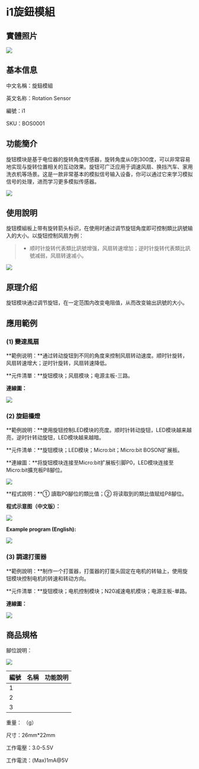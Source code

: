 # i1旋鈕模組

## 實體照片

![](../.gitbook/assets/boson-xuan-niu-mo-kuai-shi-wu-tu-pian.jpg)

## 基本信息

中文名稱：旋鈕模組

英文名称：Rotation Sensor

編號：i1

SKU：BOS0001

## 功能簡介

旋钮模块是基于电位器的旋转角度传感器，旋转角度从0到300度，可以非常容易地实现与旋转位置相关的互动效果。旋钮可广泛应用于调速风扇、换挡汽车、家用洗衣机等场景。这是一款非常基本的模拟信号输入设备，你可以通过它来学习模拟信号的处理，进而学习更多模拟传感器。

![](../.gitbook/assets/boson-xuan-niu-mo-kuai-mo-kuai-jian-jie.png)

## 使用說明

旋钮模組板上带有旋转箭头标识，在使用时通过调节旋钮角度即可控制類比訊號输入的大小。以旋钮控制风扇为例：

> * 顺时针旋转代表類比訊號增强，风扇转速增加；逆时针旋转代表類比訊號减弱，风扇转速减小。

![](../.gitbook/assets/boson-xuan-niu-mo-kuai-shi-yong-shuo-ming.png)

## 原理介绍

旋钮模块通过调节旋钮，在一定范围内改变电阻值，从而改变输出訊號的大小。

## 應用範例

### \(1\) 變速風扇

**範例说明：**通过转动旋钮到不同的角度来控制风扇转动速度。顺时针旋转，风扇转速增大；逆时针旋转，风扇转速降低。

**元件清單：**旋钮模块；风扇模块；电源主板-三路。

**連線圖：**

![](../.gitbook/assets/boson-xuan-niu-mo-kuai-ying-yong-yang-li-1-lian-xian-tu.png)

### \(2\) 旋鈕檯燈

**範例說明：**使用旋钮控制LED模块的亮度。顺时针转动旋钮，LED模块越来越亮，逆时针转动旋钮，LED模块越来越暗。

**元件清单：**旋钮模块；LED模块；Micro:bit；Micro:bit BOSON扩展板。

**連線圖：**将旋钮模块连接至Micro:bit扩展板引脚P0，LED模块连接至Micro:bit擴充板P8腳位。

![](../.gitbook/assets/boson-xuan-niu-mo-kuai-ying-yong-yang-li-2-lian-xian-tu.png)

**程式說明：**① 讀取P0腳位的類比值；② 将读取到的類比值赋给P8腳位。

**程式示意图（中文版）：**

![](../.gitbook/assets/boson-xuan-niu-mo-kuai-ying-yong-yang-li-2-cheng-xu-shi-yi-tu-zhong-wen-ban.png)

**Example program \(English\):**

![](../.gitbook/assets/boson-xuan-niu-mo-kuai-ying-yong-yang-li-2-cheng-xu-shi-yi-tu-ying-wen-ban.png)

### \(3\) 調速打蛋器

**範例說明：**制作一个打蛋器，打蛋器的打蛋头固定在电机的转轴上，使用旋钮模块控制电机的转速和转动方向。

**元件清單：**旋钮模块；电机控制模块；N20减速电机模块；电源主板-单路。

**連線圖：**

![](../.gitbook/assets/boson-xuan-niu-mo-kuai-ying-yong-yang-li-3-lian-xian-tu.png)

## 商品規格

腳位說明：

![](../.gitbook/assets/boson-xuan-niu-mo-kuai-yin-jiao-shuo-ming.png)

| **編號** | **名稱** | **功能說明** |
| :--- | :--- | :--- |
| 1 |  |  |
| 2 |  |  |
| 3 |  |  |

重量： （g）

尺寸：26mm\*22mm

工作電壓：3.0-5.5V

工作電流：\(Max\)1mA@5V

